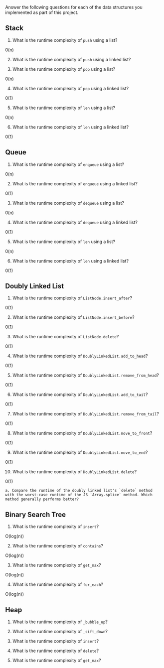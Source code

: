 Answer the following questions for each of the data structures you implemented as part of this project.

## Stack

1. What is the runtime complexity of `push` using a list?

0(n)

2. What is the runtime complexity of `push` using a linked list?



3. What is the runtime complexity of `pop` using a list?

0(n)

4. What is the runtime complexity of `pop` using a linked list?

0(1)

5. What is the runtime complexity of `len` using a list?

0(n)

6. What is the runtime complexity of `len` using a linked list?

 0(1)

## Queue

1. What is the runtime complexity of `enqueue` using a list?

0(n)

2. What is the runtime complexity of `enqueue` using a linked list?

0(1)

3. What is the runtime complexity of `dequeue` using a list?

0(n)

4. What is the runtime complexity of `dequeue` using a linked list?

0(1)

5. What is the runtime complexity of `len` using a list?

0(n)

6. What is the runtime complexity of `len` using a linked list?

0(1)

## Doubly Linked List

1. What is the runtime complexity of `ListNode.insert_after`?

0(1)

2. What is the runtime complexity of `ListNode.insert_before`?

0(1)

3. What is the runtime complexity of `ListNode.delete`?

0(1)

4. What is the runtime complexity of `DoublyLinkedList.add_to_head`?

0(1)

5. What is the runtime complexity of `DoublyLinkedList.remove_from_head`?

0(1)

6. What is the runtime complexity of `DoublyLinkedList.add_to_tail`?

0(1)

7. What is the runtime complexity of `DoublyLinkedList.remove_from_tail`?

0(1)

8. What is the runtime complexity of `DoublyLinkedList.move_to_front`?

0(1)

9. What is the runtime complexity of `DoublyLinkedList.move_to_end`?

0(1)

10. What is the runtime complexity of `DoublyLinkedList.delete`?

0(1)

    a. Compare the runtime of the doubly linked list's `delete` method with the worst-case runtime of the JS `Array.splice` method. Which method generally performs better?

## Binary Search Tree

1. What is the runtime complexity of `insert`? 

O(log(n))

2. What is the runtime complexity of `contains`?

O(log(n))

3. What is the runtime complexity of `get_max`? 

O(log(n))

4. What is the runtime complexity of `for_each`?

O(log(n))
    
## Heap

1. What is the runtime complexity of `_bubble_up`?

2. What is the runtime complexity of `_sift_down`?

3. What is the runtime complexity of `insert`?

4. What is the runtime complexity of `delete`?

5. What is the runtime complexity of `get_max`?
